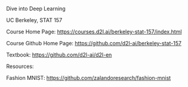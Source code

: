 Dive into Deep Learning

UC Berkeley, STAT 157

Course Home Page: https://courses.d2l.ai/berkeley-stat-157/index.html

Course Github Home Page: https://github.com/d2l-ai/berkeley-stat-157

Textbook: https://github.com/d2l-ai/d2l-en

Resources:

Fashion MNIST: https://github.com/zalandoresearch/fashion-mnist

